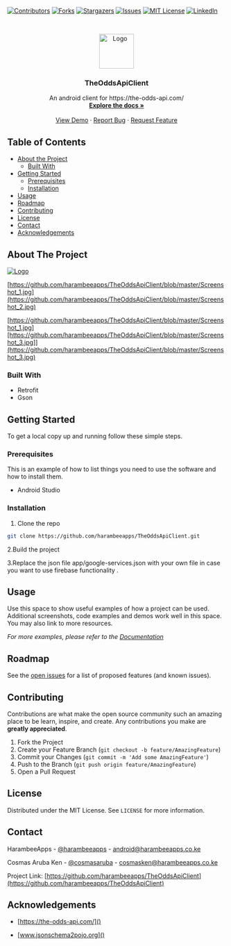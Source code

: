 <!-- PROJECT SHIELDS -->
<!--
*** I'm using markdown "reference style" links for readability.
*** Reference links are enclosed in brackets [ ] instead of parentheses ( ).
*** See the bottom of this document for the declaration of the reference variables
*** for contributors-url, forks-url, etc. This is an optional, concise syntax you may use.
*** https://www.markdownguide.org/basic-syntax/#reference-style-links
-->
[![Contributors][contributors-shield]][contributors-url]
[![Forks][forks-shield]][forks-url]
[![Stargazers][stars-shield]][stars-url]
[![Issues][issues-shield]][issues-url]
[![MIT License][license-shield]][license-url]
[![LinkedIn][linkedin-shield]][linkedin-url]



<!-- PROJECT LOGO -->
<br />
<p align="center">
  <a href="https://github.com/harambeeapps/TheOddsApiClient">
    <img src="https://github.com/harambeeapps/TheOddsApiClient/blob/master/app/src/main/res/drawable/sports.png" alt="Logo" width="80" height="80">
  </a>

  <h3 align="center">TheOddsApiClient</h3>

  <p align="center">
    An android client for https://the-odds-api.com/
    <br />
    <a href="https://github.com/harambeeapps/TheOddsApiClient"><strong>Explore the docs »</strong></a>
    <br />
    <br />
    <a href="https://github.com/harambeeapps/TheOddsApiClient">View Demo</a>
    ·
    <a href="https://github.com/harambeeapps/TheOddsApiClient/issues">Report Bug</a>
    ·
    <a href="https://github.com/harambeeapps/TheOddsApiClient/issues">Request Feature</a>
  </p>




<!-- TABLE OF CONTENTS -->
## Table of Contents

* [About the Project](#about-the-project)
  * [Built With](#built-with)
* [Getting Started](#getting-started)
  * [Prerequisites](#prerequisites)
  * [Installation](#installation)
* [Usage](#usage)
* [Roadmap](#roadmap)
* [Contributing](#contributing)
* [License](#license)
* [Contact](#contact)
* [Acknowledgements](#acknowledgements)



<!-- ABOUT THE PROJECT -->
## About The Project

 <a href="https://github.com/harambeeapps/TheOddsApiClient">
    <img src="https://github.com/harambeeapps/TheOddsApiClient/blob/master/Screenshot_1.jpg" alt="Logo">
  </a>

[https://github.com/harambeeapps/TheOddsApiClient/blob/master/Screenshot_1.jpg](https://github.com/harambeeapps/TheOddsApiClient/blob/master/Screenshot_2.jpg)

[https://github.com/harambeeapps/TheOddsApiClient/blob/master/Screenshot_1.jpg][https://github.com/harambeeapps/TheOddsApiClient/blob/master/Screenshot_3.jpg]](https://github.com/harambeeapps/TheOddsApiClient/blob/master/Screenshot_3.jpg)


### Built With

* Retrofit
* Gson




<!-- GETTING STARTED -->
## Getting Started

To get a local copy up and running follow these simple steps.

### Prerequisites

This is an example of how to list things you need to use the software and how to install them.
* Android Studio


### Installation

1. Clone the repo
```sh
git clone https://github.com/harambeeapps/TheOddsApiClient.git
```
2.Build the project

3.Replace the json file app/google-services.json with your own file in case you want to use firebase functionality .
<!-- USAGE EXAMPLES -->
## Usage

Use this space to show useful examples of how a project can be used. Additional screenshots, code examples and demos work well in this space. You may also link to more resources.

_For more examples, please refer to the [Documentation](https://example.com)_



<!-- ROADMAP -->
## Roadmap

See the [open issues](https://github.com/harambeeapps/TheOddsApiClient/issues) for a list of proposed features (and known issues).



<!-- CONTRIBUTING -->
## Contributing

Contributions are what make the open source community such an amazing place to be learn, inspire, and create. Any contributions you make are **greatly appreciated**.

1. Fork the Project
2. Create your Feature Branch (`git checkout -b feature/AmazingFeature`)
3. Commit your Changes (`git commit -m 'Add some AmazingFeature'`)
4. Push to the Branch (`git push origin feature/AmazingFeature`)
5. Open a Pull Request



<!-- LICENSE -->
## License

Distributed under the MIT License. See `LICENSE` for more information.



<!-- CONTACT -->
## Contact

HarambeeApps - [@harambeeapps](https://twitter.com/harambeeapps) - android@harambeeapps.co.ke

Cosmas Aruba Ken - [@cosmasaruba](https://twitter.com/cosmasaruba) - cosmasken@harambeeapps.co.ke

Project Link: [https://github.com/harambeeapps/TheOddsApiClient](https://github.com/harambeeapps/TheOddsApiClient)



<!-- ACKNOWLEDGEMENTS -->
## Acknowledgements

* [https://the-odds-api.com/]()

* [www.jsonschema2pojo.org]()




<!-- MARKDOWN LINKS & IMAGES -->
<!-- https://www.markdownguide.org/basic-syntax/#reference-style-links -->
[contributors-shield]: https://img.shields.io/github/contributors/harambeeapps/repo.svg?style=flat-square
[contributors-url]: https://github.com/harambeeapps/repo/graphs/contributors
[forks-shield]: https://img.shields.io/github/forks/harambeeapps/repo.svg?style=flat-square
[forks-url]: https://github.com/harambeeapps/repo/network/members
[stars-shield]: https://img.shields.io/github/stars/harambeeapps/repo.svg?style=flat-square
[stars-url]: https://github.com/harambeeapps/repo/stargazers
[issues-shield]: https://img.shields.io/github/issues/harambeeapps/repo.svg?style=flat-square
[issues-url]: https://github.com/harambeeapps/repo/issues
[license-shield]: https://img.shields.io/github/license/harambeeapps/repo.svg?style=flat-square
[license-url]: https://github.com/harambeeapps/repo/blob/master/LICENSE.txt
[linkedin-shield]: https://img.shields.io/badge/-LinkedIn-black.svg?style=flat-square&logo=linkedin&colorB=555
[linkedin-url]: https://linkedin.com/in/cosmasarubaken
[product-screenshot]: images/screenshot.png

